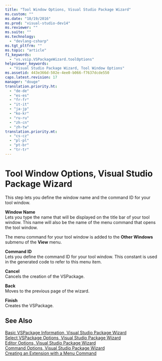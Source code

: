 ```yaml
---
title: "Tool Window Options, Visual Studio Package Wizard"
ms.custom: ""
ms.date: "10/19/2016"
ms.prod: "visual-studio-dev14"
ms.reviewer: ""
ms.suite: ""
ms.technology: 
  - "devlang-csharp"
ms.tgt_pltfrm: ""
ms.topic: "article"
f1_keywords: 
  - "vs.vsip.VSPackageWizard.toolOptions"
helpviewer_keywords: 
  - "Visual Studio Package Wizard, Tool Window Options"
ms.assetid: 443e366d-502e-4ee0-b066-f7637dcde550
caps.latest.revision: 17
manager: "douge"
translation.priority.ht: 
  - "de-de"
  - "es-es"
  - "fr-fr"
  - "it-it"
  - "ja-jp"
  - "ko-kr"
  - "ru-ru"
  - "zh-cn"
  - "zh-tw"
translation.priority.mt: 
  - "cs-cz"
  - "pl-pl"
  - "pt-br"
  - "tr-tr"
---
```

# Tool Window Options, Visual Studio Package Wizard
This step lets you define the window name and the command ID for your tool window.  
  
 **Window Name**  
 Lets you type the name that will be displayed on the title bar of your tool window. This name will also be the name of the menu command that opens the tool window.  
  
 The menu command for your tool window is added to the **Other Windows** submenu of the **View** menu.  
  
 **Command ID**  
 Lets you define the command ID for your tool window. This constant is used in the generated code to refer to this menu item.  
  
 **Cancel**  
 Cancels the creation of the VSPackage.  
  
 **Back**  
 Moves to the previous page of the wizard.  
  
 **Finish**  
 Creates the VSPackage.  
  
## See Also  
 [Basic VSPackage Information, Visual Studio Package Wizard](../misc/basic-vspackage-information--visual-studio-package-wizard.md)   
 [Select VSPackage Options, Visual Studio Package Wizard](../misc/select-vspackage-options--visual-studio-package-wizard.md)   
 [Editor Options, Visual Studio Package Wizard](../misc/editor-options--visual-studio-package-wizard.md)   
 [Command Options, Visual Studio Package Wizard](../misc/command-options--visual-studio-package-wizard.md)   
 [Creating an Extension with a Menu Command](../extensibility/creating-an-extension-with-a-menu-command.md)